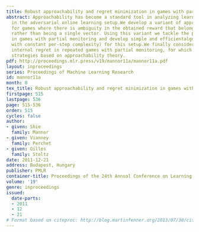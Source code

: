 ```yaml
---
title: Robust approachability and regret minimization in games with partial monitoring
abstract: Approachability has become a standard tool in analyzing learning algorithms
  in the adversarial online learning setup.We develop a variant of approachability
  for games where there is ambiguity in the obtained reward that belongs to a set,
  rather than being a single vector. Using this variant we tackle the problem of approachability
  in games with partial monitoring and develop simple and efficientalgorithms (i.e.,
  with constant per-step complexity) for this setup.We finally consider external and
  internal regret in repeated games with partial monitoring, for which we deriveregret-minimizing
  strategies based on approachability theory.
pdf: http://proceedings.mlr.press/v19/mannor11a/mannor11a.pdf
layout: inproceedings
series: Proceedings of Machine Learning Research
id: mannor11a
month: 0
tex_title: Robust approachability and regret minimization in games with partial monitoring
firstpage: 515
lastpage: 536
page: 515-536
order: 515
cycles: false
author:
- given: Shie
  family: Mannor
- given: Vianney
  family: Perchet
- given: Gilles
  family: Stoltz
date: 2011-12-21
address: Budapest, Hungary
publisher: PMLR
container-title: Proceedings of the 24th Annual Conference on Learning Theory
volume: '19'
genre: inproceedings
issued:
  date-parts:
  - 2011
  - 12
  - 21
# Format based on citeproc: http://blog.martinfenner.org/2013/07/30/citeproc-yaml-for-bibliographies/
---
```

